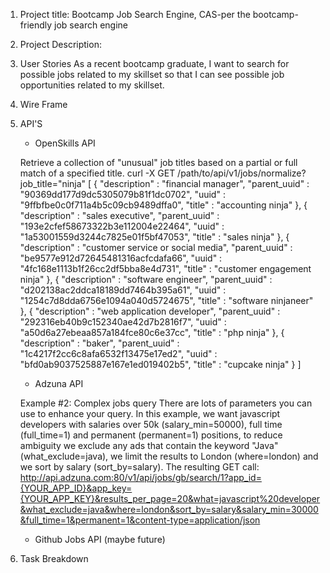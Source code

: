 1. Project title: Bootcamp Job Search Engine, CAS-per the bootcamp-friendly job search engine

2. Project Description:
        


3. User Stories
    As a recent bootcamp graduate, I want to search for possible jobs related to my skillset so that I can see possible job opportunities related to my skillset.

4. Wire Frame

5. API'S
    + OpenSkills API

    Retrieve a collection of "unusual" job titles based on a partial or full match of a specified title.
curl -X GET /path/to/api/v1/jobs/normalize?job_title="ninja"
[
  {
    "description" : "financial manager",
    "parent_uuid" : "90369dd177d9dc5305079b81f1dc0702",
    "uuid" : "9ffbfbe0c0f711a4b5c09cb9489dffa0",
    "title" : "accounting ninja"
  },
  {
    "description" : "sales executive",
    "parent_uuid" : "193e2cfef58673322b3e112004e22464",
    "uuid" : "1a53001559d3244c7825e01f5bf47053",
    "title" : "sales ninja"
  },
  {
    "description" : "customer service or social media",
    "parent_uuid" : "be9577e912d72645481316acfcdafa66",
    "uuid" : "4fc168e1113b1f26cc2df5bba8e4d731",
    "title" : "customer engagement ninja"
  },
  {
    "description" : "software engineer",
    "parent_uuid" : "d202138ac2ddca18189dd7464b395a61",
    "uuid" : "1254c7d8dda6756e1094a040d5724675",
    "title" : "software ninjaneer"
  },
  {
    "description" : "web application developer",
    "parent_uuid" : "292316eb40b9c152340ae42d7b2816f7",
    "uuid" : "a50d6a27ebeaa857a184fce80c6e37cc",
    "title" : "php ninja"
  },
  {
    "description" : "baker",
    "parent_uuid" : "1c4217f2cc6c8afa6532f13475e17ed2",
    "uuid" : "bfd0ab9037525887e167e1ed019402b5",
    "title" : "cupcake ninja"
  }
]

    + Adzuna API

    Example #2: Complex jobs query
There are lots of parameters you can use to enhance your query. In this example, we want javascript developers with salaries over 50k (salary_min=50000), full time (full_time=1) and permanent (permanent=1) positions, to reduce ambiguity we exclude any ads that contain the keyword "Java" (what_exclude=java), we limit the results to London (where=london) and we sort by salary (sort_by=salary). The resulting GET call:
http://api.adzuna.com:80/v1/api/jobs/gb/search/1?app_id={YOUR_APP_ID}&app_key={YOUR_APP_KEY}&results_per_page=20&what=javascript%20developer&what_exclude=java&where=london&sort_by=salary&salary_min=30000&full_time=1&permanent=1&content-type=application/json
    + Github Jobs API (maybe future)

6. Task Breakdown